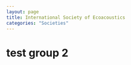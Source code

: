 ```yaml
---
layout: page
title: International Society of Ecoacoustics
categories: "Societies"
---
```


# test group 2